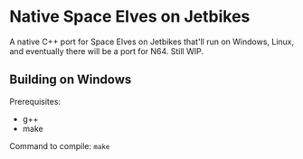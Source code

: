 # Native Space Elves on Jetbikes
A native C++ port for Space Elves on Jetbikes that'll run on Windows, Linux, and eventually there will be a port for N64. Still WIP.

## Building on Windows
Prerequisites:
- g++
- make

Command to compile: `make`